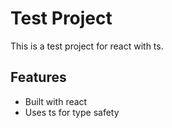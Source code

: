 # Test Project

This is a test project for react with ts.

## Features

- Built with react
- Uses ts for type safety
